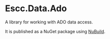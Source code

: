 # Escc.Data.Ado

A library for working with ADO data access.

It is published as a NuGet package using [NuBuild](https://github.com/bspell1/NuBuild).